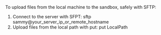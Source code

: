 To upload files from the local machine to the sandbox, safely with SFTP:
1. Connect to the server with SFPT:
sftp sammy@your_server_ip_or_remote_hostname
2. Upload files from the local path with put:
put LocalPath
